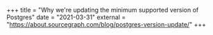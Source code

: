 +++
title = "Why we're updating the minimum supported version of Postgres"
date = "2021-03-31"
external = "https://about.sourcegraph.com/blog/postgres-version-update/"
+++

